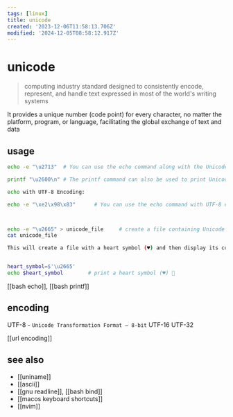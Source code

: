 ```yaml
---
tags: [linux]
title: unicode
created: '2023-12-06T11:58:13.706Z'
modified: '2024-12-05T08:58:12.917Z'
---
```


# unicode

> computing industry standard designed to consistently encode, represent, and handle text expressed in most of the world's writing systems

It provides a unique number (code point) for every character, no matter the platform, program, or language, facilitating the global exchange of text and data

## usage

```sh
echo -e "\u2713"  # You can use the echo command along with the Unicode sequence to display a Unicode character. For example: This command will print a checkmark (✔).

printf "\u2600\n" # The printf command can also be used to print Unicode characters. For example: This command will print a sun emoji (☀).

echo with UTF-8 Encoding:

echo -e "\xe2\x98\x83"      # You can use the echo command with UTF-8 encoded characters. For example: This command will print a snowman emoji (☃).



echo -e "\u2665" > unicode_file     # create a file containing Unicode characters
cat unicode_file

This will create a file with a heart symbol (♥) and then display its content using cat.


heart_symbol=$'\u2665'
echo $heart_symbol        # print a heart symbol (♥) 🍕
```

[[bash echo]], [[bash printf]]

## encoding

UTF-8 - `Unicode Transformation Format – 8-bit`
UTF-16
UTF-32

[[url encoding]]

## see also

- [[uniname]]
- [[ascii]]
- [[gnu readline]], [[bash bind]]
- [[macos keyboard shortcuts]]
- [[nvim]]
